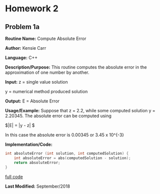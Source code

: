 # Homework 2

## Problem 1a

**Routine Name:**           Compute Absolute Error

**Author:** Kensie Carr

**Language:** C++

**Description/Purpose:** 
This routine computes the absolute error in the approximation of one number by another.

**Input:**
z = single value solution

y = numerical method produced solution

**Output:** 
E = Absolute Error

**Usage/Example:**
Suppose that z = 2.2, while some computed solution y = 2.20345. The absolute error can be computed using 
<p> 
    $|E| = |y - z| $
</p>
In this case the absolute error is 0.00345 or 3.45 x 10^{-3}

**Implementation/Code:** 
```c++
int absoluteError (int solution, int computedSolution) { 
    int absoluteError = abs(computedSolution - solution);
    return absoluteError;
}
```
[full code](https://KensieCarr.github.io/Math-4610/Homework2/absoluteError.cpp)

**Last Modified:** September/2018
